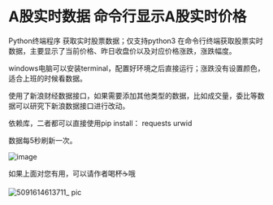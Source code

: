 # A股实时数据 命令行显示A股实时价格
Python终端程序 获取实时股票数据；仅支持python3
在命令行终端获取股票实时数据，主要显示了当前价格、昨日收盘价以及对应价格涨跌，涨跌幅度。

windows电脑可以安装terminal，配置好环境之后直接运行；涨跌没有设置颜色，适合上班的时候看数据。

使用了新浪财经数据接口，如果需要添加其他类型的数据，比如成交量，委比等数据可以研究下新浪数据接口进行改动。

依赖库，二者都可以直接使用pip install：
requests
urwid

数据每5秒刷新一次。

![image](https://user-images.githubusercontent.com/9567881/109598670-afb0c900-7b54-11eb-8ab8-8e6775bf5e20.png)



如果上面对您有用，可以请作者喝杯☕️哦

![5091614613711_ pic](https://user-images.githubusercontent.com/9567881/109521811-a7bb3f80-7ae8-11eb-989a-d42d2f968ed0.jpg)

